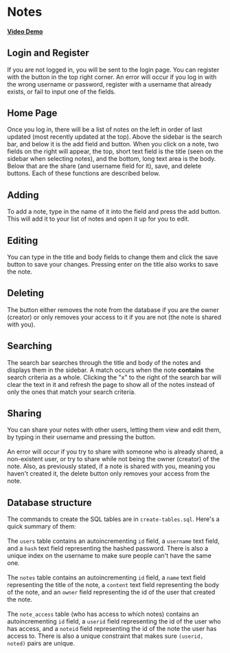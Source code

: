 # Notes
#### [Video Demo](https://youtu.be/UGEhFG4a77U)
## Login and Register
If you are not logged in, you will be sent to the login page. You can register with the button in the top right corner. An error will occur if you log in with the wrong username or password, register with a username that already exists, or fail to input one of the fields.
## Home Page
Once you log in, there will be a list of notes on the left in order of last updated (most recently updated at the top). Above the sidebar is the search bar, and below it is the add field and button. When you click on a note, two fields on the right will appear, the top, short text field is the title (seen on the sidebar when selecting notes), and the bottom, long text area is the body. Below that are the share (and username field for it), save, and delete buttons. Each of these functions are described below.
## Adding
To add a note, type in the name of it into the field and press the add button. This will add it to your list of notes and open it up for you to edit.
## Editing
You can type in the title and body fields to change them and click the save button to save your changes. Pressing enter on the title also works to save the note.
## Deleting
The button either removes the note from the database if you are the owner (creator) or only removes your access to it if you are not (the note is shared with you).
## Searching
The search bar searches through the title and body of the notes and displays them in the sidebar. A match occurs when the note **contains** the search criteria as a whole. Clicking the "x" to the right of the search bar will clear the text in it and refresh the page to show all of the notes instead of only the ones that match your search criteria.
## Sharing
You can share your notes with other users, letting them view and edit them, by typing in their username and pressing the button.
<br><br>
An error will occur if you try to share with someone who is already shared, a non-existent user, or try to share while not being the owner (creator) of the note. Also, as previously stated, if a note is shared with you, meaning you haven't created it, the delete button only removes your access from the note.
## Database structure
The commands to create the SQL tables are in `create-tables.sql`. Here's a quick summary of them:
<br><br>
The `users` table contains an autoincrementing `id` field, a `username` text field, and a `hash` text field representing the hashed password. There is also a unique index on the username to make sure people can't have the same one.
<br><br>
The `notes` table contains an autoincrementing `id` field, a `name` text field representing the title of the note, a `content` text field representing the body of the note, and an `owner` field representing the id of the user that created the note.
<br><br>
The `note_access` table (who has access to which notes) contains an autoincrementing `id` field, a `userid` field representing the id of the user who has access, and a `noteid` field representing the id of the note the user has access to. There is also a unique constraint that makes sure `(userid, noted)` pairs are unique.
